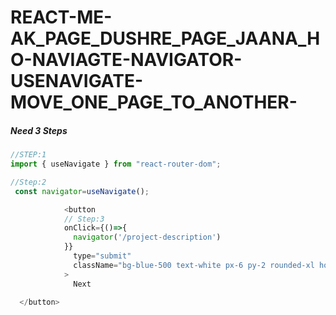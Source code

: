 # REACT-ME-AK_PAGE_DUSHRE_PAGE_JAANA_HO-NAVIAGTE-NAVIGATOR-USENAVIGATE-MOVE_ONE_PAGE_TO_ANOTHER-

##### Need 3 Steps 

```react.js
//STEP:1
import { useNavigate } from "react-router-dom";

//Step:2
 const navigator=useNavigate();

            <button
            // Step:3
            onClick={()=>{
              navigator('/project-description')
            }}
              type="submit"
              className="bg-blue-500 text-white px-6 py-2 rounded-xl hover:bg-blue-600 focus:outline-none focus:ring focus:ring-blue-300"
            >
              Next

  </button>

```
